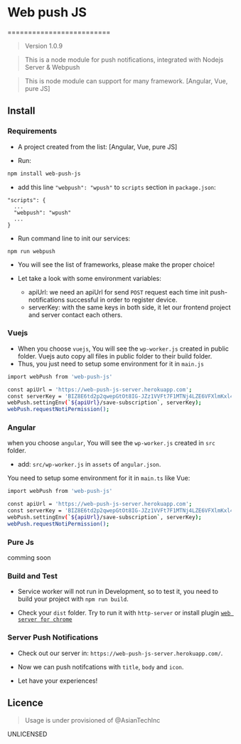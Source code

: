 # Web push JS
=========================
> Version 1.0.9

> This is a node module for push notifications, integrated with Nodejs Server & Webpush

> This is node module can support for many framework. [Angular, Vue, pure JS]

## Install
### Requirements

- A project created from the list: [Angular, Vue, pure JS]

- Run: 
```bash
npm install web-push-js
```

- add this line `"webpush": "wpush"` to `scripts` section in `package.json`:
```
"scripts": {
  ...
  "webpush": "wpush"
  ...
}
```
- Run command line to init our services:
```
npm run webpush
```

- You will see the list of frameworks, please make the proper choice!

- Let take a look with some environment variables:
  - apiUrl: we need an apiUrl for send `POST` request each time init push-notifications successful in order to register device.
  - serverKey: with the same keys in both side, it let our frontend project and server contact each others.

### Vuejs

- When you choose `vuejs`, You will see the `wp-worker.js` created in public folder. Vuejs auto copy all files in public folder to their build folder.
- Thus, you just need to setup some environment for it in `main.js`

```bash
import webPush from 'web-push-js'

const apiUrl = 'https://web-push-js-server.herokuapp.com';
const serverKey = 'BIZ8E6td2p2qwepGtOt8IG-JZz1VVFt7F1MTNj4LZE6VFXlmKxl4cZKM8qP5kJIHdJvHZPVqfbrpiSBb6iLXILI';
webPush.settingEnv(`${apiUrl}/save-subscription`, serverKey);
webPush.requestNotiPermission();
```

### Angular

when you choose `angular`, You will see the `wp-worker.js` created in `src` folder.

- add: `src/wp-worker.js` in `assets` of `angular.json`.

You need to setup some environment for it in `main.ts` like Vue:

```bash
import webPush from 'web-push-js'

const apiUrl = 'https://web-push-js-server.herokuapp.com';
const serverKey = 'BIZ8E6td2p2qwepGtOt8IG-JZz1VVFt7F1MTNj4LZE6VFXlmKxl4cZKM8qP5kJIHdJvHZPVqfbrpiSBb6iLXILI';
webPush.settingEnv(`${apiUrl}/save-subscription`, serverKey);
webPush.requestNotiPermission();
```

### Pure Js
comming soon



### Build and Test
- Service worker will not run in Development, so to test it, you need to build your project with `npm run build`.

- Check your `dist` folder. Try to run it with `http-server` or install plugin [`web server for chrome`](https://chrome.google.com/webstore/detail/web-server-for-chrome/ofhbbkphhbklhfoeikjpcbhemlocgigb?utm_source=chrome-ntp-launcher)


### Server Push Notifications
- Check out our server in: `https://web-push-js-server.herokuapp.com/`.

- Now we can push notifcations with `title`, `body` and `icon`.
- Let have your experiences!

## Licence

> Usage is under provisioned of @AsianTechInc

UNLICENSED
